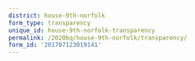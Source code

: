 ```yaml
---
district: house-9th-norfolk
form_type: transparency
unique_id: house-9th-norfolk-transparency
permalink: /2020bq/house-9th-norfolk/transparency/
form_id: '201707123019141'
---
```

